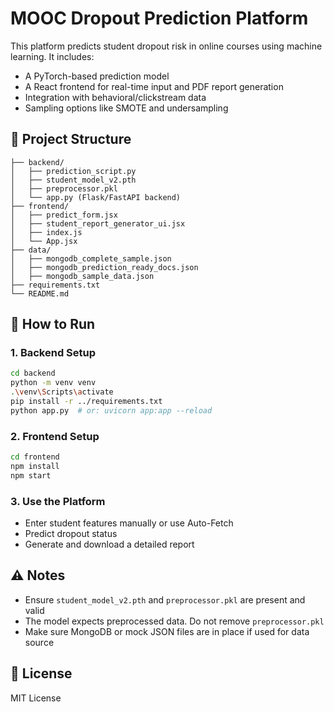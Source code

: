 # MOOC Dropout Prediction Platform

This platform predicts student dropout risk in online courses using machine learning. It includes:
- A PyTorch-based prediction model
- A React frontend for real-time input and PDF report generation
- Integration with behavioral/clickstream data
- Sampling options like SMOTE and undersampling

## 📁 Project Structure

```
├── backend/
│   ├── prediction_script.py
│   ├── student_model_v2.pth
│   ├── preprocessor.pkl
│   └── app.py (Flask/FastAPI backend)
├── frontend/
│   ├── predict_form.jsx
│   ├── student_report_generator_ui.jsx
│   ├── index.js
│   └── App.jsx
├── data/
│   ├── mongodb_complete_sample.json
│   ├── mongodb_prediction_ready_docs.json
│   ├── mongodb_sample_data.json
├── requirements.txt
└── README.md
```

## 🚀 How to Run

### 1. Backend Setup
```bash
cd backend
python -m venv venv
.\venv\Scripts\activate
pip install -r ../requirements.txt
python app.py  # or: uvicorn app:app --reload
```

### 2. Frontend Setup
```bash
cd frontend
npm install
npm start
```

### 3. Use the Platform
- Enter student features manually or use Auto-Fetch
- Predict dropout status
- Generate and download a detailed report

## ⚠️ Notes
- Ensure `student_model_v2.pth` and `preprocessor.pkl` are present and valid
- The model expects preprocessed data. Do not remove `preprocessor.pkl`
- Make sure MongoDB or mock JSON files are in place if used for data source

## 📄 License
MIT License
